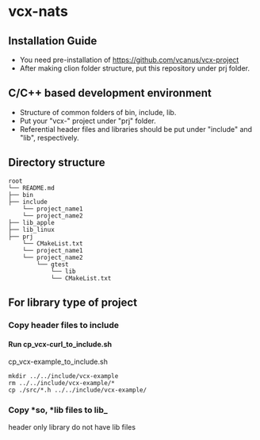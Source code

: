 # vcx-nats

## Installation Guide
 - You need pre-installation of https://github.com/vcanus/vcx-project 
 - After making clion folder structure, put this repository under prj folder.
 
## C/C++ based development environment
 - Structure of common folders of bin, include, lib.
 - Put your "vcx-" project under "prj" folder.
 - Referential header files and libraries should be put under "include" and "lib", respectively.

## Directory structure
```
root
└── README.md
├── bin
├── include
    └── project_name1
    └── project_name2   
├── lib_apple
├── lib_linux
├── prj
    └── CMakeList.txt
    └── project_name1
    └── project_name2
        └── gtest
            └── lib
            └── CMakeList.txt
```

## For library type of project
### Copy header files to include
#### Run cp_vcx-curl_to_include.sh
cp_vcx-example_to_include.sh
```
mkdir ../../include/vcx-example
rm ../../include/vcx-example/*
cp ./src/*.h ../../include/vcx-example/
```
### Copy *so, *lib files to lib_<OS>
header only library do not have lib files

